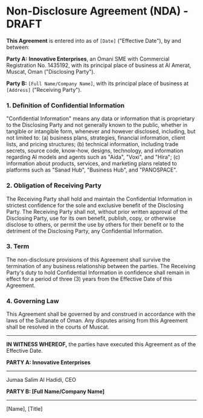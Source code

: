 
# Non-Disclosure Agreement (NDA) - DRAFT

**This Agreement** is entered into as of `[Date]` ("Effective Date"), by and between:

**Party A:** **Innovative Enterprises**, an Omani SME with Commercial Registration No. 1435192, with its principal place of business at Al Amerat, Muscat, Oman ("Disclosing Party").

**Party B:** `[Full Name/Company Name]`, with its principal place of business at `[Address]` ("Receiving Party").

### 1. Definition of Confidential Information
"Confidential Information" means any data or information that is proprietary to the Disclosing Party and not generally known to the public, whether in tangible or intangible form, whenever and however disclosed, including, but not limited to:
(a) business plans, strategies, financial information, client lists, and pricing structures;
(b) technical information, including trade secrets, source code, know-how, designs, technology, and information regarding AI models and agents such as "Aida", "Voxi", and "Hira";
(c) information about products, services, and marketing plans related to platforms such as "Sanad Hub", "Business Hub", and "PANOSPACE".

### 2. Obligation of Receiving Party
The Receiving Party shall hold and maintain the Confidential Information in strictest confidence for the sole and exclusive benefit of the Disclosing Party. The Receiving Party shall not, without prior written approval of the Disclosing Party, use for its own benefit, publish, copy, or otherwise disclose to others, or permit the use by others for their benefit or to the detriment of the Disclosing Party, any Confidential Information.

### 3. Term
The non-disclosure provisions of this Agreement shall survive the termination of any business relationship between the parties. The Receiving Party's duty to hold Confidential Information in confidence shall remain in effect for a period of three (3) years from the Effective Date of this Agreement.

### 4. Governing Law
This Agreement shall be governed by and construed in accordance with the laws of the Sultanate of Oman. Any disputes arising from this Agreement shall be resolved in the courts of Muscat.

---

**IN WITNESS WHEREOF,** the parties have executed this Agreement as of the Effective Date.

**PARTY A: Innovative Enterprises**

_________________________
Jumaa Salim Al Hadidi, CEO

**PARTY B: [Full Name/Company Name]**

_________________________
[Name], [Title]
